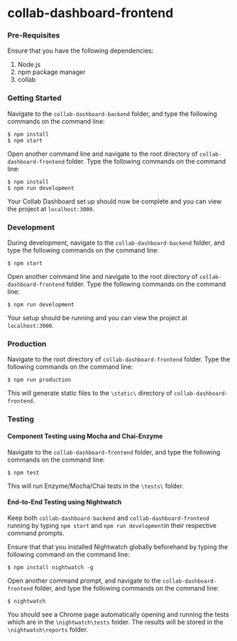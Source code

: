 # collab-dashboard-frontend

### Pre-Requisites

Ensure that you have the following dependencies:

1. Node.js
2. npm package manager
3. collab

### Getting Started

Navigate to the `collab-dashboard-backend` folder, and type the following commands on the command line:

```
$ npm install
$ npm start
```

Open another command line and navigate to the root directory of `collab-dashboard-frontend` folder. Type the following commands on the command line:

```
$ npm install
$ npm run development
```

Your Collab Dashboard set up should now be complete and you can view the project at `localhost:3000`.

### Development

During development, navigate to the `collab-dashboard-backend` folder, and type the following commands on the command line:

```
$ npm start
```

Open another command line and navigate to the root directory of `collab-dashboard-frontend` folder. Type the following commands on the command line:

```
$ npm run development
```

Your setup should be running and you can view the project at `localhost:3000`.

### Production

Navigate to the root directory of `collab-dashboard-frontend` folder. Type the following commands on the command line:

```
$ npm run production
```

This will generate static files to the `\static\` directory of `collab-dashboard-frontend`.

### Testing

#### Component Testing using Mocha and Chai-Enzyme

Navigate to the `collab-dashboard-frontend` folder, and type the following commands on the command line:

```
$ npm test
```

This will run Enzyme/Mocha/Chai tests in the `\tests\` folder.

#### End-to-End Testing using Nightwatch

Keep both `collab-dashboard-backend` and `collab-dashboard-frontend` running by typing `npm start` and `npm run development`in their respective command prompts.

Ensure that that you installed Nightwatch globally beforehand by typing the following command on the command line:

```
$ npm install nightwatch -g
```

Open another command prompt, and navigate to the `collab-dashboard-frontend` folder, and type the following commands on the command line:

```
$ nightwatch
```

You should see a Chrome page automatically opening and running the tests which are in the `\nightwatch\tests` folder. The results will be stored in the `\nightwatch\reports` folder.
